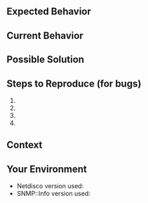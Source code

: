 <!--- Provide a general summary of the issue in the Title above -->

<!-- STOP! If your ticket is about a device not being detected correctly, please open an SNMP::Info ticket -->
<!-- SNMP::Info: https://github.com/netdisco/snmp-info/issues/new -->

<!-- STOP! If you have new MIBs to submit, please open a netdisco-mibs ticket -->
<!-- netdisco-mibs: https://github.com/netdisco/netdisco-mibs/issues/new -->

<!-- everything else about Netdisco's behaviour is good, here :-D -->

## Expected Behavior
<!--- If you're describing a bug, tell us what should happen -->
<!--- If you're suggesting a change/improvement, tell us how it should work -->

## Current Behavior
<!--- If describing a bug, tell us what happens instead of the expected behavior -->
<!--- If suggesting a change/improvement, explain the difference from current behavior -->

## Possible Solution
<!--- Not obligatory, but suggest a fix/reason for the bug, -->
<!--- or ideas how to implement the addition or change -->

## Steps to Reproduce (for bugs)
<!--- Provide a link to a live example, or an unambiguous set of steps to -->
<!--- reproduce this bug. Include code to reproduce, if relevant, or attach screenshots -->
1. 
2. 
3. 
4. 

## Context
<!--- How has this issue affected you? What are you trying to accomplish? -->
<!--- Providing context helps us come up with a solution that is most useful in the real world -->

## Your Environment
<!--- Include as many relevant details about the environment you experienced the bug in -->
* Netdisco version used: 
* SNMP::Info version used: 
